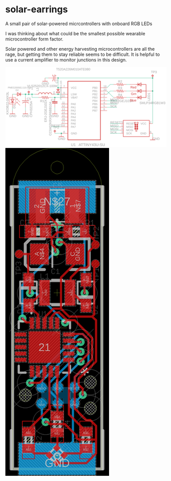 # solar-earrings
A small pair of solar-powered micrcontrollers with onboard RGB LEDs

I was thinking about what could be the smallest possible wearable microcontroller form factor.

Solar powered and other energy harvesting microcontrollers are all the rage, but getting them to stay reliable seems to be difficult. It is helpful to use a current amplifier to monitor junctions in this design.

![schematic](solar-earrings-schematic.png)
![board](solar-earrings-board.png)

